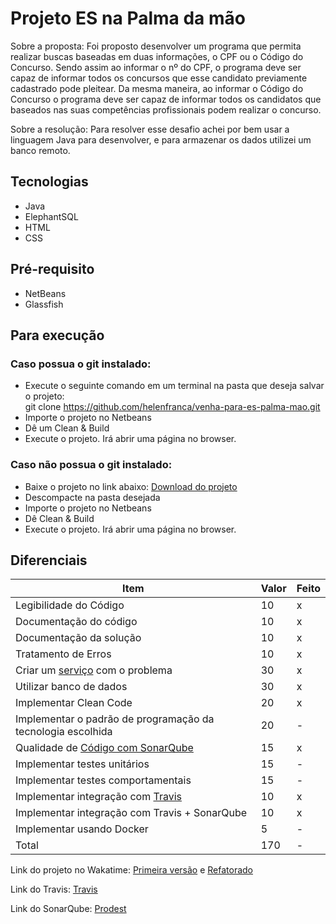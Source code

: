 # Projeto ES na Palma da mão

Sobre a proposta:
  Foi proposto desenvolver um programa que permita realizar buscas baseadas em duas informações, o CPF ou o Código do Concurso. Sendo assim ao informar o nº do CPF, o programa deve ser capaz de informar todos os concursos que esse candidato previamente cadastrado pode pleitear. Da mesma maneira, ao informar o Código do Concurso o programa deve ser capaz de informar todos os candidatos que baseados nas suas competências profissionais podem realizar o concurso.
  
Sobre a resolução:
  Para resolver esse desafio achei por bem usar a linguagem Java para desenvolver, e para armazenar os dados utilizei um banco remoto.

## Tecnologias
  - Java
  - ElephantSQL
  - HTML
  - CSS

## Pré-requisito
 - NetBeans
 - Glassfish

## Para execução

  ### Caso possua o git instalado:
  - Execute o seguinte comando em um terminal na pasta que deseja salvar o projeto:
    <br>git clone https://github.com/helenfranca/venha-para-es-palma-mao.git
  - Importe o projeto no Netbeans
  - Dê um Clean & Build
  - Execute o projeto. Irá abrir uma página no browser.
    
  ### Caso **não** possua o git instalado:  
  - Baixe o projeto no link abaixo:
    <a href="https://github.com/helenfranca/venha-para-es-palma-mao">Download do projeto</a>
  - Descompacte na pasta desejada
  - Importe o projeto no Netbeans
  - Dê Clean & Build
  - Execute o projeto. Irá abrir uma página no browser.
    
   
## Diferenciais 

| Item  | Valor | Feito |
|---|---|---|
| Legibilidade do Código |  10  | x |
| Documentação do código|  10  | x |
| Documentação da solução|  10  | x |
| Tratamento de Erros| 10| x |
| Criar um [serviço](https://martinfowler.com/articles/microservices.html) com o problema |  30  | x |
| Utilizar banco de dados| 30| x |
| Implementar Clean Code |  20  | x |
| Implementar o padrão de programação da tecnologia escolhida |  20  | - |
| Qualidade de [Código com SonarQube](https://about.sonarcloud.io/) |  15  | x |
| Implementar testes unitários |  15  | - |
| Implementar testes comportamentais |  15  | - |
| Implementar integração com [Travis](https://travis-ci.org/)  |  10  | x |
| Implementar integração com Travis + SonarQube |  10  | x |
| Implementar usando Docker| 5| - |
| Total| 170| - |

Link do projeto no Wakatime:
[Primeira versão](https://wakatime.com/project/TestProdest?start=2018-06-04&end=2018-06-17)
 e [Refatorado](https://wakatime.com/project/Prodest)

Link do Travis:
[Travis](https://travis-ci.org/helenfranca/venha-para-es-palma-mao)

Link do SonarQube:
[Prodest](https://sonarcloud.io/dashboard?id=com.mycompany%3AProdest)
